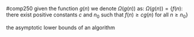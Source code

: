 #comp250 
given the function $g(n)$ we denote $\Omega (g(n))$ as:
$\Omega(g(n))=\{f(n)$: there exist positive constants $c$ and $n_0$ such that $f(n)\geq cg(n)$ for all $n\geq n_0\}$

the asymptotic lower bounds of an algorithm